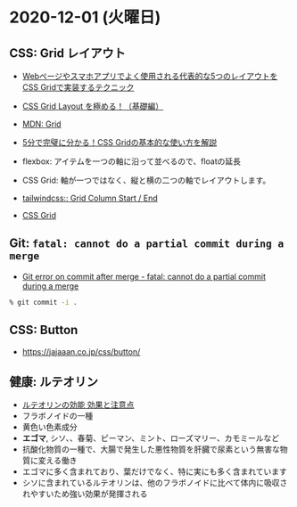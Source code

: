 # 2020-12-01 (火曜日)

## CSS: Grid レイアウト

- [Webページやスマホアプリでよく使用される代表的な5つのレイアウトをCSS Gridで実装するテクニック](https://coliss.com/articles/build-websites/operation/css/css-grid-with-5-layouts.html)

- [CSS Grid Layout を極める！（基礎編）](https://qiita.com/kura07/items/e633b35e33e43240d363)

- [MDN: Grid](https://developer.mozilla.org/ja/docs/Web/CSS/CSS_Grid_Layout/Basic_Concepts_of_Grid_Layout)

- [5分で完璧に分かる！CSS Gridの基本的な使い方を解説](https://coliss.com/articles/build-websites/operation/css/learn-css-grid-in-5-minutes.html)

- flexbox: アイテムを一つの軸に沿って並べるので、floatの延長
- CSS Grid: 軸が一つではなく、縦と横の二つの軸でレイアウトします。

- [tailwindcss:: Grid Column Start / End](https://tailwindcss.com/docs/grid-column)
- [CSS Grid](https://iseed.jp/css3-grid/)

## Git: `fatal: cannot do a partial commit during a merge`

- [Git error on commit after merge - fatal: cannot do a partial commit during a merge](https://stackoverflow.com/questions/5827944/git-error-on-commit-after-merge-fatal-cannot-do-a-partial-commit-during-a-mer)


~~~bash
% git commit -i .
~~~

## CSS: Button

- https://jajaaan.co.jp/css/button/


## 健康: ルテオリン

- [ルテオリンの効能 効果と注意点](https://www.fashion96.com/supplement/luteolin/)
- フラボノイドの一種
- 黄色い色素成分
- **エゴマ**, シソ、、春菊、ピーマン、ミント、ローズマリー、カモミールなど
- 抗酸化物質の一種で、大腸で発生した悪性物質を肝臓で尿素という無害な物質に変える働き
- エゴマに多く含まれており、葉だけでなく、特に実にも多く含まれています
- シソに含まれているルテオリンは、他のフラボノイドに比べて体内に吸収されやすいため強い効果が発揮される
